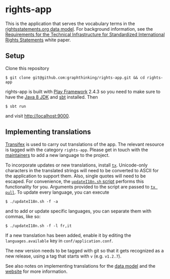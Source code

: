 # rights-app

This is the application that serves the vocabulary terms in the [rightsstatements.org data model](https://github.com/rightsstatements/data-model). For background information, see the [Requirements for the Technical Infrastructure for Standardized International Rights Statements](http://rightsstatements.org/en/documentation/technical-white-paper/) white paper.

## Setup

Clone this repository

    $ git clone git@github.com:graphthinking/rights-app.git && cd rights-app

rights-app is built with [Play Framework](https://www.playframework.com/) 2.4.3 so you need to make sure to have the
[Java 8 JDK](http://www.oracle.com/technetwork/java/javase/downloads/jdk8-downloads-2133151.html)
and [sbt](http://www.scala-sbt.org/download.html) installed. Then

    $ sbt run

and visit [http://localhost:9000](http://localhost:9000).

## Implementing translations

[Transifex](https://www.transifex.com/rightsstatements-org/rightsstatementsorg/dashboard/) is used to carry out translations of the app. The relevant resource is tagged with the category `rights-app`. Please get in touch with the [maintainers](https://www.transifex.com/rightsstatements-org/rightsstatementsorg/settings/maintainers/) to add a new language to the project.

To incorporate updates or new translations, install [`tx`](https://docs.transifex.com/client/introduction). Unicode-only characters in the translated strings will need to be converted to ASCII for the application to support them. Also, single quotes will need to be escaped. For convenience, the [`updateI18n.sh` script](updateI18n.sh) performs this functionality for you. Arguments provided to the script are passed to [`tx pull`](https://docs.transifex.com/client/pull#command-options). To update every language, you can execute

    $ ./updateI18n.sh -f -a

and to add or update specific languages, you can separate them with commas, like so:

    $ ./updateI18n.sh -f -l fr,it

If a new translation has been added, enable it by editing the `languages.available` key in `conf/application.conf`.

The new version needs to be tagged with git so that it gets recognized as a new release, using a tag that starts with `v` (e.g. `v1.2.7`).

See also notes on implementing translations for the [data model](https://github.com/rightsstatements/data-model/blob/master/README.md) and the [website](https://github.com/rightsstatements/rightsstatements.github.io/blob/master/README.md) for more information.
